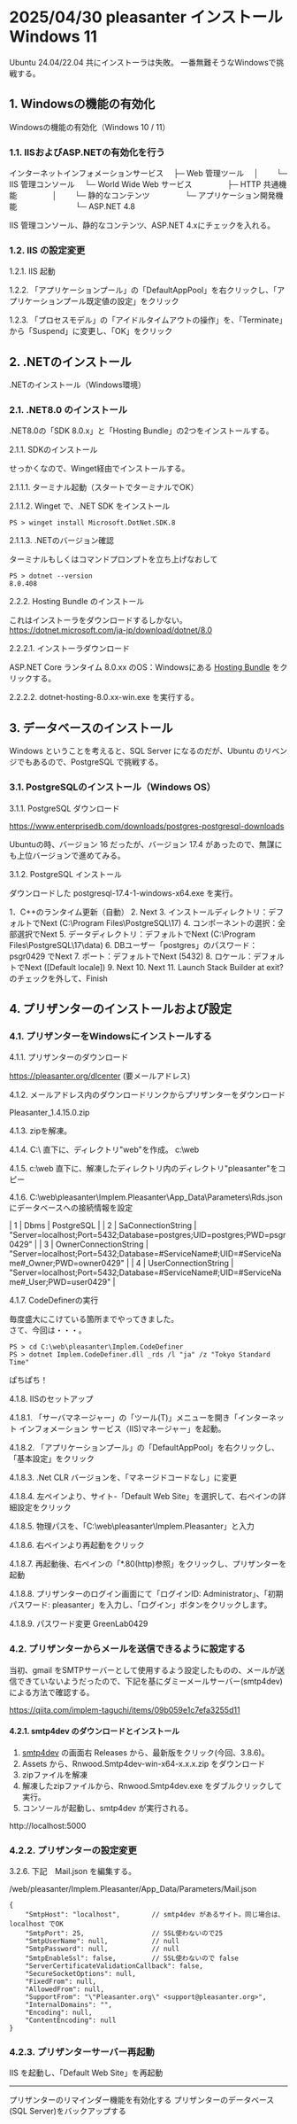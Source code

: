 # 2025/04/30 pleasanter インストール Windows 11

Ubuntu 24.04/22.04 共にインストーラは失敗。
一番無難そうなWindowsで挑戦する。

## 1. Windowsの機能の有効化

Windowsの機能の有効化（Windows 10 / 11）

### 1.1. IISおよびASP.NETの有効化を行う

インターネットインフォメーションサービス
　├─ Web 管理ツール
　│　　 └─ IIS 管理コンソール
　└─ World Wide Web サービス
　　　　 ├─ HTTP 共通機能
　　　　 │　　 └─ 静的なコンテンツ
　　　　 └─ アプリケーション開発機能
　　　　　　　 └─ ASP.NET 4.8

IIS 管理コンソール、静的なコンテンツ、ASP.NET 4.xにチェックを入れる。

### 1.2. IIS の設定変更

1.2.1. IIS 起動

1.2.2. 「アプリケーションプール」の「DefaultAppPool」を右クリックし、「アプリケーションプール既定値の設定」をクリック

1.2.3. 「プロセスモデル」の「アイドルタイムアウトの操作」を、「Terminate」から「Suspend」に変更し、「OK」をクリック


## 2. .NETのインストール

.NETのインストール（Windows環境）

### 2.1. .NET8.0 のインストール

.NET8.0の「SDK 8.0.x」と「Hosting Bundle」の2つをインストールする。

2.1.1. SDKのインストール

せっかくなので、Winget経由でインストールする。

2.1.1.1. ターミナル起動（スタートでターミナルでOK）

2.1.1.2. Winget で、.NET SDK をインストール

```
PS > winget install Microsoft.DotNet.SDK.8
```

2.1.1.3. .NETのバージョン確認

ターミナルもしくはコマンドプロンプトを立ち上げなおして

```
PS > dotnet --version
8.0.408
```

2.2.2. Hosting Bundle のインストール

これはインストーラをダウンロードするしかない。
https://dotnet.microsoft.com/ja-jp/download/dotnet/8.0

2.2.2.1. インストーラダウンロード

ASP.NET Core ランタイム 8.0.xx のOS：Windowsにある 
[Hosting Bundle](https://dotnet.microsoft.com/ja-jp/download/dotnet/thank-you/runtime-aspnetcore-8.0.15-windows-hosting-bundle-installer)
 をクリックする。

2.2.2.2. dotnet-hosting-8.0.xx-win.exe を実行する。


## 3. データベースのインストール

Windows ということを考えると、SQL Server になるのだが、Ubuntu のリベンジでもあるので、PostgreSQL で挑戦する。

### 3.1. PostgreSQLのインストール（Windows OS）

3.1.1. PostgreSQL ダウンロード

https://www.enterprisedb.com/downloads/postgres-postgresql-downloads

Ubuntuの時、バージョン 16 だったが、バージョン 17.4 があったので、無謀にも上位バージョンで進めてみる。

3.1.2. PostgreSQL インストール

ダウンロードした postgresql-17.4-1-windows-x64.exe を実行。

1．C++のランタイム更新（自動）
2. Next
3. インストールディレクトリ：デフォルトでNext (C:\Program Files\PostgreSQL\17)
4. コンポーネントの選択：全部選択でNext
5. データディレクトリ：デフォルトでNext (C:\Program Files\PostgreSQL\17\data)
6. DBユーザー「postgres」のパスワード：psgr0429 でNext
7. ポート：デフォルトでNext (5432)
8. ロケール：デフォルトでNext ([Default locale])
9. Next
10. Next
11. Launch Stack Builder at exit? のチェックを外して、Finish


## 4. プリザンターのインストールおよび設定

### 4.1. プリザンターをWindowsにインストールする

4.1.1. プリザンターのダウンロード

https://pleasanter.org/dlcenter (要メールアドレス)

4.1.2. メールアドレス内のダウンロードリンクからプリザンターをダウンロード

Pleasanter_1.4.15.0.zip

4.1.3. zipを解凍。

4.1.4. C:\ 直下に、ディレクトリ"web"を作成。 c:\web  

4.1.5. c:\web 直下に、解凍したディレクトリ内のディレクトリ"pleasanter"をコピー

4.1.6. C:\web\pleasanter\Implem.Pleasanter\App_Data\Parameters\Rds.jsonにデータベースへの接続情報を設定

| 1 | Dbms | PostgreSQL |
| 2 | SaConnectionString | "Server=localhost;Port=5432;Database=postgres;UID=postgres;PWD=psgr0429" |
| 3 | OwnerConnectionString | "Server=localhost;Port=5432;Database=#ServiceName#;UID=#ServiceName#_Owner;PWD=owner0429" |
| 4 | UserConnectionString | "Server=localhost;Port=5432;Database=#ServiceName#;UID=#ServiceName#_User;PWD=user0429" |

4.1.7. CodeDefinerの実行

毎度盛大にこけている箇所までやってきました。  
さて、今回は・・・。  

```
PS > cd C:\web\pleasanter\Implem.CodeDefiner
PS > dotnet Implem.CodeDefiner.dll _rds /l "ja" /z "Tokyo Standard Time"
```

ぱちぱち！

4.1.8. IISのセットアップ

4.1.8.1. 「サーバマネージャー」の「ツール(T)」メニューを開き「インターネット インフォメーション サービス（IIS)マネージャー」を起動。

4.1.8.2. 「アプリケーションプール」の「DefaultAppPool」を右クリックし、「基本設定」をクリック

4.1.8.3. .Net CLR バージョンを、「マネージドコードなし」に変更

4.1.8.4. 左ペインより、サイト-「Default Web Site」を選択して、右ペインの詳細設定をクリック

4.1.8.5. 物理パスを、「C:\web\pleasanter\Implem.Pleasanter」と入力

4.1.8.6. 右ペインより再起動をクリック

4.1.8.7. 再起動後、右ペインの「*.80(http)参照」をクリックし、プリザンターを起動

4.1.8.8. プリザンターのログイン画面にて「ログインID: Administrator」、「初期パスワード: pleasanter」を入力し、「ログイン」ボタンをクリックします。

4.1.8.9. パスワード変更 GreenLab0429

### 4.2. プリザンターからメールを送信できるように設定する  

当初、gmail をSMTPサーバーとして使用するよう設定したものの、メールが送信できていないようだったので、下記を基にダミーメールサーバー(smtp4dev)による方法で確認する。

https://qiita.com/implem-taguchi/items/09b059e1c7efa3255d11

#### 4.2.1. smtp4dev のダウンロードとインストール

1. [smtp4dev](https://github.com/rnwood/smtp4dev) の画面右 Releases から、最新版をクリック(今回、3.8.6)。  
2. Assets から、Rnwood.Smtp4dev-win-x64-x.x.x.zip をダウンロード
3. zipファイルを解凍
4. 解凍したzipファイルから、Rnwood.Smtp4dev.exe をダブルクリックして実行。
5. コンソールが起動し、smtp4dev が実行される。

http://localhost:5000

### 4.2.2. プリザンターの設定変更

3.2.6. 下記　Mail.json を編集する。

/web/pleasanter/Implem.Pleasanter/App_Data/Parameters/Mail.json

```
{
    "SmtpHost": "localhost",        // smtp4dev があるサイト。同じ場合は、localhost でOK
    "SmtpPort": 25,                 // SSL使わないので25
    "SmtpUserName": null,           // null
    "SmtpPassword": null,           // null
    "SmtpEnableSsl": false,         // SSL使わないので false
    "ServerCertificateValidationCallback": false,
    "SecureSocketOptions": null,
    "FixedFrom": null,
    "AllowedFrom": null,
    "SupportFrom": "\"Pleasanter.org\" <support@pleasanter.org>",
    "InternalDomains": "",
    "Encoding": null,
    "ContentEncoding": null
}
```

### 4.2.3. プリザンターサーバー再起動

IIS を起動し、「Default Web Site」を再起動




---



プリザンターのリマインダー機能を有効化する
プリザンターのデータベース(SQL Server)をバックアップする


